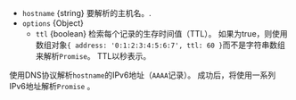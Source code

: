 <!-- YAML
added: v10.6.0
-->

* `hostname` {string} 要解析的主机名。.
* `options` {Object}
  * `ttl` {boolean} 检索每个记录的生存时间值（TTL）。
    如果为true，则使用数组对象`{ address: '0:1:2:3:4:5:6:7', ttl: 60 }`而不是字符串数组来解析`Promise`。 TTL以秒表示。
   
使用DNS协议解析`hostname`的IPv6地址（`AAAA`记录）。 成功后，将使用一系列IPv6地址解析`Promise` 。
